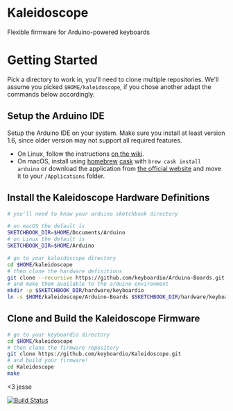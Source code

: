 # Kaleidoscope

Flexible firmware for Arduino-powered keyboards

# Getting Started

Pick a directory to work in, you'll need to clone multiple repositories. We'll assume you picked `$HOME/kaleidoscope`, if you chose another adapt the commands below accordingly.

## Setup the Arduino IDE

Setup the Arduino IDE on your system. Make sure you install at least version 1.6, since older version may not support all required features.

* On Linux, follow the instructions [on the wiki](https://github.com/keyboardio/Kaleidoscope/wiki/Arduino-Setup-Linux).
* On macOS, install using [homebrew](http://brew.sh/) [cask](https://caskroom.github.io/) with `brew cask install arduino` or download the application from [the official website](https://www.arduino.cc/en/Main/Software) and move it to your `/Applications` folder.

## Install the Kaleidoscope Hardware Definitions

```sh
# you'll need to know your arduino sketchbook directory

# on macOS the default is
SKETCHBOOK_DIR=$HOME/Documents/Arduino
# on Linux the default is
SKETCHBOOK_DIR=$HOME/Arduino

# go to your kaleidoscope directory
cd $HOME/kaleidoscope
# then clone the hardware definitions
git clone --recursive https://github.com/keyboardio/Arduino-Boards.git
# and make them available to the arduino environment
mkdir -p $SKETCHBOOK_DIR/hardware/keyboardio
ln -s $HOME/kaleidoscope/Arduino-Boards $SKETCHBOOK_DIR/hardware/keyboardio/avr
```

## Clone and Build the Kaleidoscope Firmware

```sh
# go to your keyboardio directory
cd $HOME/kaleidoscope
# then clone the firmware repository
git clone https://github.com/keyboardio/Kaleidoscope.git
# and build your firmware!
cd Kaleidoscope
make
```

<3 jesse

[![Build
Status](https://travis-ci.org/keyboardio/Kaleidoscope.svg?branch=master)](https://travis-ci.org/keyboardio/Kaleidoscope)
